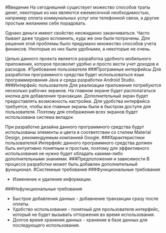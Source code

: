 #Введение
На сегодняшний существует можество способов траты денег, некоторые из них являются ежемесячной необходимостью, например оплата коммунальных услуг или телефонной связи, а другие простым желанием себя порадовать.

Однако деньги имеют свойство неожиданно заканчиваться. Часто бывает даже трудно вспомнить, куда же они были потрачены. Для решения этой проблемы было придумано множество способов учета финансов. Неоторые из них были удобными, а некоторые не очень. 

Целью данного проекта является разработка удобного мобильного приложения, которое прозволит удобно и просто вести учет доходов и расходов.
#Требования пользователя
###Програмные интерфейсы 
Для разработки программного средства будет использоваться язык программирования Java и среда разработки Android Studio.
###Интерфейс пользователя 
Для реализации приложения потребуются несколько рабочих экранов.
На главном экране будет располагаться кнопка для добавления транзакции.
Дополнительный экран будет предоставлять возможность настройки.
Для удобства интерфейса требуется, чтобы все главные экраны были в быстром доступе для пользователя.
Поэтому для отображения всех экранов будет использована система вкладок

При разработке дизайна данного программного средства будут использованы элементы и цвета в соответствии со стилем Material Design, рекомендуемым компанией Google. 
###Характеристики пользователей
Интерфейс данного программного средства должен быть интуитивно понятным и простым, поэтому для эффективного использования не нужно будет обладать какими-либо дополнительными знаниями.
###Предположения и зависимости
В процессе разработки может быть добавлен дополнительный функционал.
#Системные требования
###Функциональные требования
* Изменение и удаление информации.

###Нефункциональные требования
* Быстрое добавления данных - добавнение транзакции сразу после оплаты.
* Удобство использования  - понятный для прользователя интерфейс, который не будет вызывать отторжения во время использования.
* Долгое время хранения данных - хранение в базе данных для последующего использования.
